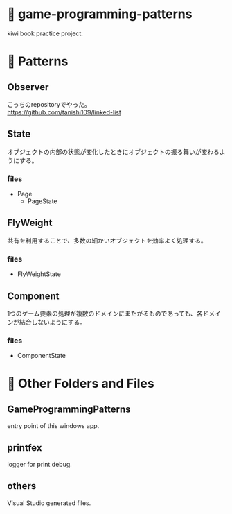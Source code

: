# :book: game-programming-patterns

kiwi book practice project.

# :scroll: Patterns

## Observer

こっちのrepositoryでやった。  
https://github.com/tanishi109/linked-list

## State

オブジェクトの内部の状態が変化したときにオブジェクトの振る舞いが変わるようにする。

### files

- Page
  - PageState
  
## FlyWeight

共有を利用することで、多数の細かいオブジェクトを効率よく処理する。

### files

- FlyWeightState

## Component

1つのゲーム要素の処理が複数のドメインにまたがるものであっても、各ドメインが結合しないようにする。

### files

- ComponentState

# :file_folder: Other Folders and Files

## GameProgrammingPatterns

entry point of this windows app.

## printfex

logger for print debug.

## others

Visual Studio generated files.
